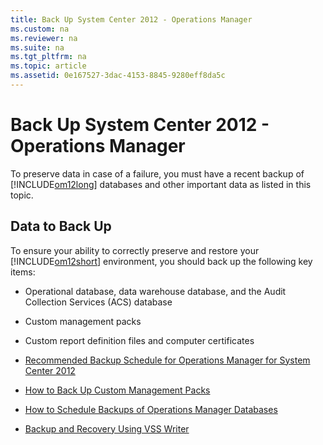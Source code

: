 ```yaml
---
title: Back Up System Center 2012 - Operations Manager
ms.custom: na
ms.reviewer: na
ms.suite: na
ms.tgt_pltfrm: na
ms.topic: article
ms.assetid: 0e167527-3dac-4153-8845-9280eff8da5c
---
```

# Back Up System Center 2012 - Operations Manager
To preserve data in case of a failure, you must have a recent backup of [!INCLUDE[om12long](Token/om12long_md.md)] databases and other important data as listed in this topic.

## Data to Back Up
To ensure your ability to correctly preserve and restore your [!INCLUDE[om12short](Token/om12short_md.md)] environment, you should back up the following key items:

-   Operational database, data warehouse database, and the Audit Collection Services \(ACS\) database

-   Custom management packs

-   Custom report definition files and computer certificates

-   [Recommended Backup Schedule for Operations Manager for System Center 2012](assetId:///d78039e3-2cb9-4b80-a561-cc820e8d2c5b)

-   [How to Back Up Custom Management Packs](assetId:///542f761d-bbd2-40d4-8301-26d802d044ba)

-   [How to Schedule Backups of Operations Manager Databases](assetId:///301b7af3-3695-41b5-b91c-e1a672bce591)

-   [Backup and Recovery Using VSS Writer](assetId:///fa08964b-458b-400b-b25a-e0162d207b61)


